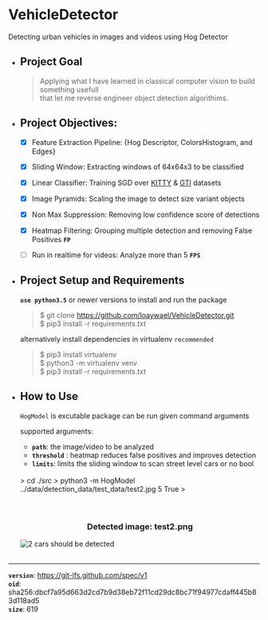 # VehicleDetector
  Detecting urban vehicles in images and videos using Hog Detector

- ## Project Goal   
    > Applying what I have learned in classical computer vision to build something usefull   
    > that let me reverse engineer object detection algorithims.   
 
- ## Project Objectives:
	- [x] Feature Extraction Pipeline: {Hog Descriptor, ColorsHistogram, and Edges}
	- [x] Sliding Window: Extracting windows of 64x64x3 to be classified
	- [x] Linear Classifier: Training SGD over [KITTY](http://www.cvlibs.net/datasets/kitti/) & [GTI](http://www.gti.ssr.upm.es/data/Vehicle_database.html)  datasets
	- [x] Image Pyramids: Scaling the image to detect size variant objects
	- [x]  Non Max Suppression: Removing low confidence score of detections
	- [x]  Heatmap Filtering: Grouping multiple detection and removing False Positives **`FP`**
	- [ ] Run in realtime for videos: Analyze more than 5 **`FPS`**


- ## Project Setup and Requirements   
  **`use python3.5`** or newer versions to install and run the package   
  > $ git clone https://github.com/loaywael/VehicleDetector.git   
  > $ pip3 install -r requirements.txt    
  >   
  
  alternatively install dependencies in virtualenv `recommended`   
  > $ pip3 install virtualenv   
  > $ python3 -m virtualenv venv   
  > $ pip3 install -r requirements.txt   
  >   
  
  
- ## How to Use   
   `HogModel` is excutable package can be run given command arguments   
   
   supported arguments:   
	- **`path`**: the image/video to be analyzed   
	- **`threshold`** : heatmap reduces false positives and improves detection   
	- **`limits`**: limits the sliding window to scan street level cars or no bool      
   </br>
   > cd ./src   
   > python3 -m HogModel ../data/detection_data/test_data/test2.jpg 5 True   
   >  
   </br>   
   </br>   
   </br>   
   
   <h3 align=center>Detected image: test2.png</h3>
   <img src="/assets/test2_detected.png" alt="2 cars should be detected">
   </br>
   </br>
   
***
**`version`**: https://git-lfs.github.com/spec/v1   
**`oid`**: sha256:dbcf7a95d663d2cd7b9d38eb72f11cd29dc8bc71f94977cdaff445b83d118ad5   
**`size`**: 619   

